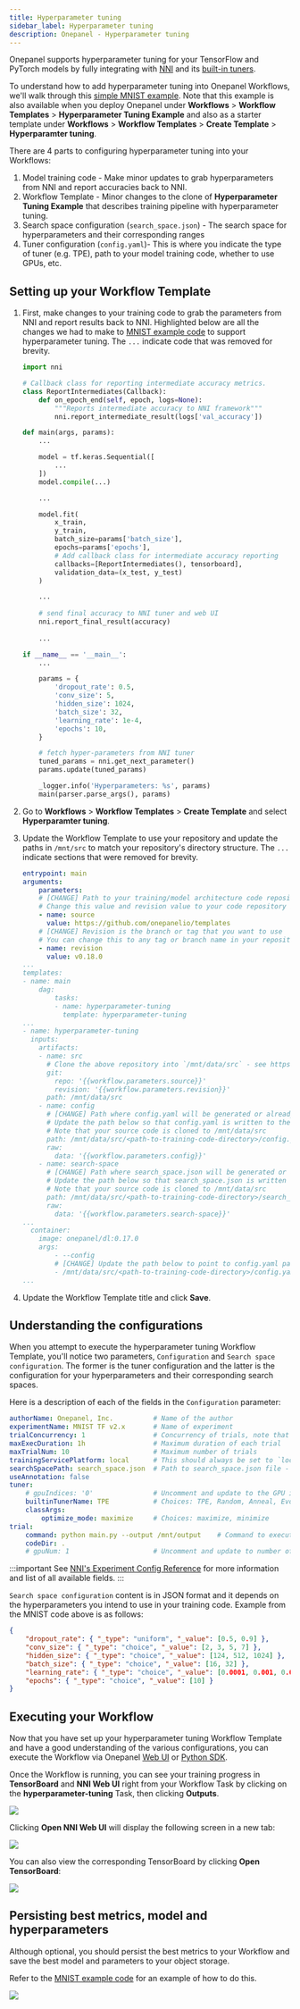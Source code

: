 ```yaml
---
title: Hyperparameter tuning
sidebar_label: Hyperparameter tuning
description: Onepanel - Hyperparameter tuning
---
```


Onepanel supports hyperparameter tuning for your TensorFlow and PyTorch models by fully integrating with [NNI](https://github.com/microsoft/nni) and its [built-in tuners](https://nni.readthedocs.io/en/stable/Tuner/BuiltinTuner.html).

To understand how to add hyperparameter tuning into Onepanel Workflows, we'll walk through this [simple MNIST example](https://github.com/onepanelio/templates/tree/master/workflows/hyperparameter-tuning/mnist). Note that this example is also available when you deploy Onepanel under **Workflows** > **Workflow Templates** > **Hyperparameter Tuning Example** and also as a starter template under **Workflows** > **Workflow Templates** > **Create Template** > **Hyperparamter tuning**.

There are 4 parts to configuring hyperparameter tuning into your Workflows:

1. Model training code - Make minor updates to grab hyperparameters from NNI and report accuracies back to NNI.
2. Workflow Template - Minor changes to the clone of **Hyperparameter Tuning Example** that describes training pipeline with hyperparameter tuning.
3. Search space configuration (`search_space.json`) - The search space for hyperparameters and their corresponding ranges
4. Tuner configuration (`config.yaml`)- This is where you indicate the type of tuner (e.g. TPE), path to your model training code, whether to use GPUs, etc.

## Setting up your Workflow Template

1. First, make changes to your training code to grab the parameters from NNI and report results back to NNI. Highlighted below are all the changes we had to make to [MNIST example code](https://github.com/onepanelio/templates/tree/master/workflows/hyperparameter-tuning/mnist/main.py) to support hyperparameter tuning. The `...` indicate code that was removed for brevity.

    ```python {1,4-7,25,32,49-50}
    import nni

    # Callback class for reporting intermediate accuracy metrics.
    class ReportIntermediates(Callback):
        def on_epoch_end(self, epoch, logs=None):
            """Reports intermediate accuracy to NNI framework"""
            nni.report_intermediate_result(logs['val_accuracy'])

    def main(args, params):
        ...

        model = tf.keras.Sequential([
            ...
        ])
        model.compile(...)

        ...

        model.fit(
            x_train,
            y_train,
            batch_size=params['batch_size'],
            epochs=params['epochs'],
            # Add callback class for intermediate accuracy reporting
            callbacks=[ReportIntermediates(), tensorboard],
            validation_data=(x_test, y_test)
        )

        ...
        
        # send final accuracy to NNI tuner and web UI
        nni.report_final_result(accuracy)
        
        ...

    if __name__ == '__main__':
        ...

        params = {
            'dropout_rate': 0.5,
            'conv_size': 5,
            'hidden_size': 1024,
            'batch_size': 32,
            'learning_rate': 1e-4,
            'epochs': 10,
        }

        # fetch hyper-parameters from NNI tuner
        tuned_params = nni.get_next_parameter()
        params.update(tuned_params)

        _logger.info('Hyperparameters: %s', params)
        main(parser.parse_args(), params)
    ```

2. Go to **Workflows** > **Workflow Templates** > **Create Template** and select **Hyperparamter tuning**.

3. Update the Workflow Template to use your repository and update the paths in `/mnt/src` to match your repository's directory structure. The `...` indicate sections that were removed for brevity.
    ```yaml {6,26,31,40}
    entrypoint: main
    arguments:
        parameters:
        # [CHANGE] Path to your training/model architecture code repository
        # Change this value and revision value to your code repository and branch respectively
        - name: source
          value: https://github.com/onepanelio/templates
        # [CHANGE] Revision is the branch or tag that you want to use
        # You can change this to any tag or branch name in your repository
        - name: revision
          value: v0.18.0
    ...
    templates:
    - name: main
        dag:
            tasks:
            - name: hyperparameter-tuning
              template: hyperparameter-tuning
    ...
    - name: hyperparameter-tuning
      inputs:
        artifacts:
        - name: src
          # Clone the above repository into `/mnt/data/src` - see https://docs.onepanel.ai/docs/reference/workflows/artifacts#git for private repositories
          git:
            repo: '{{workflow.parameters.source}}'
            revision: '{{workflow.parameters.revision}}'
          path: /mnt/data/src
        - name: config
          # [CHANGE] Path where config.yaml will be generated or already exists
          # Update the path below so that config.yaml is written to the same directory as your main.py file
          # Note that your source code is cloned to /mnt/data/src
          path: /mnt/data/src/<path-to-training-code-directory>/config.yaml
          raw:
            data: '{{workflow.parameters.config}}'
        - name: search-space
          # [CHANGE] Path where search_space.json will be generated or already exists
          # Update the path below so that search_space.json is written to the same directory as your main.py file
          # Note that your source code is cloned to /mnt/data/src
          path: /mnt/data/src/<path-to-training-code-directory>/search_space.json
          raw:
            data: '{{workflow.parameters.search-space}}'
    ...
      container:
        image: onepanel/dl:0.17.0
        args:
            - --config
            # [CHANGE] Update the path below to point to config.yaml path as described above
            - /mnt/data/src/<path-to-training-code-directory>/config.yaml
    ...
    ```

4. Update the Workflow Template title and click **Save**.

## Understanding the configurations

When you attempt to execute the hyperparameter tuning Workflow Template, you'll notice two parameters, `Configuration` and `Search space configuration`. The former is the tuner configuration and the latter is the configuration for your hyperparameters and their corresponding search spaces.

Here is a description of each of the fields in the `Configuration` parameter:

```yaml
authorName: Onepanel, Inc.          # Name of the author
experimentName: MNIST TF v2.x       # Name of experiment
trialConcurrency: 1                 # Concurrency of trials, note that if on GPU, this should match gpuNum
maxExecDuration: 1h                 # Maximum duration of each trial
maxTrialNum: 10                     # Maximum number of trials
trainingServicePlatform: local      # This should always be set to `local`
searchSpacePath: search_space.json  # Path to search_space.json file - you don't have to change this if you follow the steps above
useAnnotation: false
tuner:
    # gpuIndices: '0'               # Uncomment and update to the GPU indices to assign this tuner
    builtinTunerName: TPE           # Choices: TPE, Random, Anneal, Evolution, BatchTuner, MetisTuner, GPTuner
    classArgs:
        optimize_mode: maximize     # Choices: maximize, minimize
trial:
    command: python main.py --output /mnt/output    # Command to execute your training code
    codeDir: .
    # gpuNum: 1                     # Uncomment and update to number of GPUs
```

:::important
See [NNI's Experiment Config Reference](https://nni.readthedocs.io/en/stable/Tutorial/ExperimentConfig.html) for more information and list of all available fields.
:::

`Search space configuration` content is in JSON format and it depends on the hyperparameters you intend to use in your training code. Example from the MNIST code above is as follows:

```json
{
    "dropout_rate": { "_type": "uniform", "_value": [0.5, 0.9] },
    "conv_size": { "_type": "choice", "_value": [2, 3, 5, 7] },
    "hidden_size": { "_type": "choice", "_value": [124, 512, 1024] },
    "batch_size": { "_type": "choice", "_value": [16, 32] },
    "learning_rate": { "_type": "choice", "_value": [0.0001, 0.001, 0.01, 0.1] },
    "epochs": { "_type": "choice", "_value": [10] }
}
```


## Executing your Workflow

Now that you have set up your hyperparameter tuning Workflow Template and have a good understanding of the various configurations, you can execute the Workflow via Onepanel [Web UI](/docs/reference/workflows/execute) or [Python SDK](https://github.com/onepanelio/python-sdk/blob/master/examples/execute-workflow.ipynb). 

Once the Workflow is running, you can see your training progress in **TensorBoard** and **NNI Web UI** right from your Workflow Task by clicking on the **hyperparameter-tuning** Task, then clicking **Outputs**.

![](../../../static/img/hyperparamtuning-170923.png)


Clicking **Open NNI Web UI** will display the following screen in a new tab:

![](../../../static/img/hyperparamtuning-171041.png)

You can also view the corresponding TensorBoard by clicking **Open TensorBoard**:

![](../../../static/img/hyperparamtuning-171133.png)

## Persisting best metrics, model and hyperparameters
Although optional, you should persist the best metrics to your Workflow and save the best model and parameters to your object storage.

Refer to the [MNIST example code](https://github.com/onepanelio/templates/tree/master/workflows/hyperparameter-tuning/mnist/main.py) for an example of how to do this.

![](../../../static/img/hyperparamtuning-173059.png)